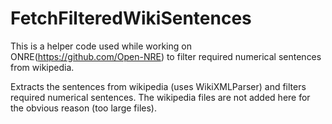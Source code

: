 # FetchFilteredWikiSentences

This is a helper code used while working on ONRE(https://github.com/Open-NRE) to filter required numerical sentences from wikipedia.

Extracts the sentences from wikipedia (uses WikiXMLParser) and filters required numerical sentences.
The wikipedia files are not added here for the obvious reason (too large files).

